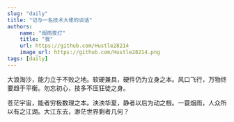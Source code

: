 ```yaml
---
slug: "daily"
title: "记与一名技术大佬的谈话"
authors: 
    name: "烟雨夜灯"
    title: "我"
    url: https://github.com/Hustle28214
    image_url: https://github.com/Hustle28214.png
tags: [daily]
---
```



大浪淘沙，能力立于不败之地。软硬兼具，硬件仍为立身之本。风口飞行，万物终要趋于平衡。勿忘初心，技多不压狂徒之身。

苍茫宇宙，能者穷极数理之本。泱泱华夏，静者以后为动之根。一蓑烟雨，人众所以有之江湖。大江东去，渺茫世界剩者几何？

